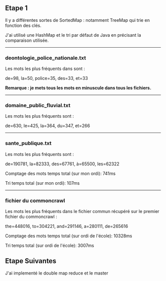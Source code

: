 ## Etape 1

Il y a différentes sortes de SortedMap : notamment TreeMap qui trie en fonction des clés. 

J'ai utilisé une HashMap et le tri par défaut de Java en précisant la comparaison utilisée.

---

### deontologie_police_nationale.txt

Les mots les plus fréquents dans  sont :

de=98, la=50, police=35, des=33, et=33

**Remarque : je mets tous les mots en minuscule dans tous les fichiers.**

---

### domaine_public_fluvial.txt

Les mots les plus fréquents sont :

de=630, le=425, la=364, du=347, et=266

---

### sante_publique.txt

Les mots les plus fréquents sont :

de=190781, la=82333, des=67761, à=65500, les=62322

Comptage des mots temps total (sur mon ordi): 741ms

Tri temps total (sur mon ordi): 107ms

---

### fichier du commoncrawl

Les mots les plus fréquents dans le fichier commun récupéré sur le premier fichier du commoncrawl : 

the=448016, to=304221, and=291146, a=280111, de=265616

Comptage des mots temps total (sur ordi de l'école): 10328ms

Tri temps total (sur ordi de l'école): 3007ms


## Etape Suivantes

J'ai implementé le double map reduce et le master 